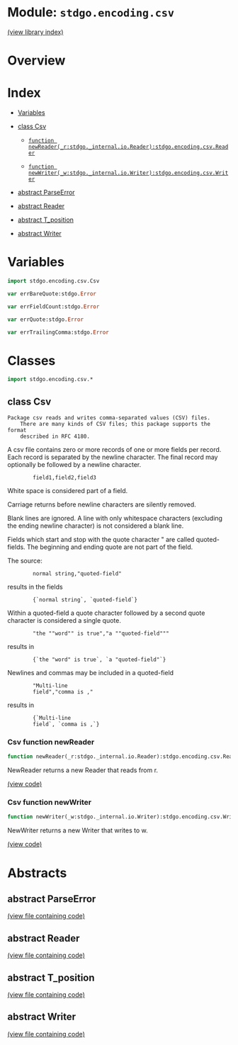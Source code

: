 # Module: `stdgo.encoding.csv`

[(view library index)](../../stdgo.md)


# Overview


# Index


- [Variables](<#variables>)

- [class Csv](<#class-csv>)

  - [`function newReader(_r:stdgo._internal.io.Reader):stdgo.encoding.csv.Reader`](<#csv-function-newreader>)

  - [`function newWriter(_w:stdgo._internal.io.Writer):stdgo.encoding.csv.Writer`](<#csv-function-newwriter>)

- [abstract ParseError](<#abstract-parseerror>)

- [abstract Reader](<#abstract-reader>)

- [abstract T\_position](<#abstract-t_position>)

- [abstract Writer](<#abstract-writer>)

# Variables


```haxe
import stdgo.encoding.csv.Csv
```


```haxe
var errBareQuote:stdgo.Error
```


```haxe
var errFieldCount:stdgo.Error
```


```haxe
var errQuote:stdgo.Error
```


```haxe
var errTrailingComma:stdgo.Error
```


# Classes


```haxe
import stdgo.encoding.csv.*
```


## class Csv


```
Package csv reads and writes comma-separated values (CSV) files.
    There are many kinds of CSV files; this package supports the format
    described in RFC 4180.
```

A csv file contains zero or more records of one or more fields per record.
Each record is separated by the newline character. The final record may
optionally be followed by a newline character.  

```
    	field1,field2,field3
```

White space is considered part of a field.  


Carriage returns before newline characters are silently removed.  


Blank lines are ignored. A line with only whitespace characters \(excluding
the ending newline character\) is not considered a blank line.  


Fields which start and stop with the quote character " are called
quoted\-fields. The beginning and ending quote are not part of the
field.  


The source:  

```
    	normal string,"quoted-field"
```

results in the fields  

```
    	{`normal string`, `quoted-field`}
```

Within a quoted\-field a quote character followed by a second quote
character is considered a single quote.  

```
    	"the ""word"" is true","a ""quoted-field"""
```

results in  

```
    	{`the "word" is true`, `a "quoted-field"`}
```

Newlines and commas may be included in a quoted\-field  

```
    	"Multi-line
    	field","comma is ,"
```

results in  

```
    	{`Multi-line
    	field`, `comma is ,`}
```
### Csv function newReader


```haxe
function newReader(_r:stdgo._internal.io.Reader):stdgo.encoding.csv.Reader
```



NewReader returns a new Reader that reads from r.  

[\(view code\)](<./Csv.hx#L321>)


### Csv function newWriter


```haxe
function newWriter(_w:stdgo._internal.io.Writer):stdgo.encoding.csv.Writer
```



NewWriter returns a new Writer that writes to w.  

[\(view code\)](<./Csv.hx#L327>)


# Abstracts


## abstract ParseError


[\(view file containing code\)](<./Csv.hx>)


## abstract Reader


[\(view file containing code\)](<./Csv.hx>)


## abstract T\_position


[\(view file containing code\)](<./Csv.hx>)


## abstract Writer


[\(view file containing code\)](<./Csv.hx>)


